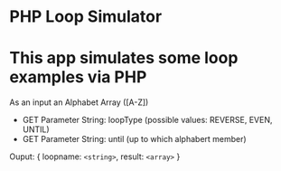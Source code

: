 # PHP Loop Simulator

# This app simulates some loop examples via PHP

As an input an Alphabet Array ([A-Z])

- GET Parameter String: loopType (possible values: REVERSE, EVEN, UNTIL)
- GET Parameter String: until (up to which alphabert member)

Ouput: { loopname: `<string>`, result: `<array>` }
